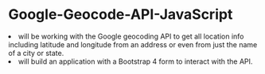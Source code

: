 # Google-Geocode-API-JavaScript

<li>will be working with the Google geocoding API to get all location info including latitude and longitude from an address or even from just the name of a city or state. </li>

<li>will build an application with a Bootstrap 4 form to interact with the API.</li>
